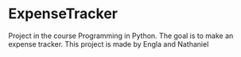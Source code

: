 # ExpenseTracker
Project in the course Programming in Python. The goal is to make an expense tracker. This project is made by Engla and Nathaniel
